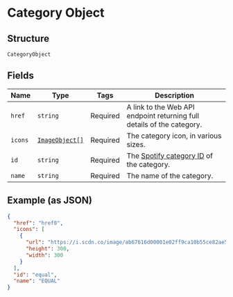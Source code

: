 
# Category Object

## Structure

`CategoryObject`

## Fields

| Name | Type | Tags | Description |
|  --- | --- | --- | --- |
| `href` | `string` | Required | A link to the Web API endpoint returning full details of the category. |
| `icons` | [`ImageObject[]`](../../doc/models/image-object.md) | Required | The category icon, in various sizes. |
| `id` | `string` | Required | The [Spotify category ID](/documentation/web-api/concepts/spotify-uris-ids) of the category. |
| `name` | `string` | Required | The name of the category. |

## Example (as JSON)

```json
{
  "href": "href0",
  "icons": [
    {
      "url": "https://i.scdn.co/image/ab67616d00001e02ff9ca10b55ce82ae553c8228\n",
      "height": 300,
      "width": 300
    }
  ],
  "id": "equal",
  "name": "EQUAL"
}
```

